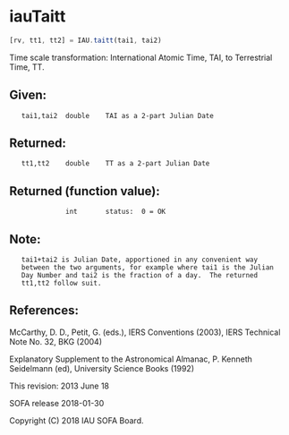 # iauTaitt

```js
[rv, tt1, tt2] = IAU.taitt(tai1, tai2)
```

Time scale transformation:  International Atomic Time, TAI, to
Terrestrial Time, TT.

## Given:
```
   tai1,tai2  double    TAI as a 2-part Julian Date
```

## Returned:
```
   tt1,tt2    double    TT as a 2-part Julian Date
```

## Returned (function value):
```
              int       status:  0 = OK
```

## Note:

```
   tai1+tai2 is Julian Date, apportioned in any convenient way
   between the two arguments, for example where tai1 is the Julian
   Day Number and tai2 is the fraction of a day.  The returned
   tt1,tt2 follow suit.
```

## References:

   McCarthy, D. D., Petit, G. (eds.), IERS Conventions (2003),
   IERS Technical Note No. 32, BKG (2004)

   Explanatory Supplement to the Astronomical Almanac,
   P. Kenneth Seidelmann (ed), University Science Books (1992)

This revision:  2013 June 18

SOFA release 2018-01-30

Copyright (C) 2018 IAU SOFA Board.